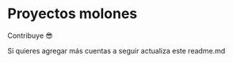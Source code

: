 # Proyectos molones


Contribuye 😎

Si quieres agregar más cuentas a seguir actualiza este readme.md